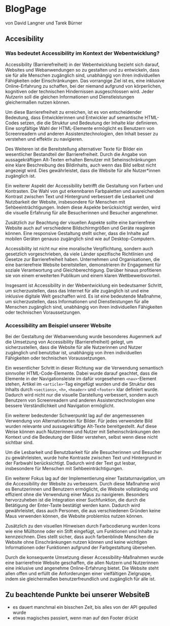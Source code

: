 # BlogPage
von David Langner und Tarek Bürner
## Accesibility
### Was bedeutet Accessibility im Kontext der Webentwicklung? 
Accessibility (Barrierefreiheit) in der Webentwicklung bezieht sich darauf, Websites und Webanwendungen so 
zu gestalten und zu entwickeln, dass sie für alle Menschen zugänglich sind, unabhängig von ihren individuellen 
Fähigkeiten oder Einschränkungen. Das vorrangige Ziel ist es, eine inklusive Online-Erfahrung zu schaffen, bei 
der niemand aufgrund von körperlichen, kognitiven oder technischen Hindernissen ausgeschlossen wird. Jede*r 
Nutzer*in soll die gleichen Informationen und Dienstleistungen gleichermaßen nutzen können. 
 
Um diese Barrierefreiheit zu erreichen, ist es von entscheidender Bedeutung, dass Entwicklerinnen und 
Entwickler auf semantische HTML-Codes setzen, die die Struktur und Bedeutung der Inhalte klar definieren. 
Eine sorgfältige Wahl der HTML-Elemente ermöglicht es Benutzern von Screenreadern und anderen 
Assistenztechnologien, den Inhalt besser zu verstehen und effektiv zu navigieren. 
 
Des Weiteren ist die Bereitstellung alternativer Texte für Bilder ein wesentlicher Bestandteil der 
Barrierefreiheit. Durch die Angabe von aussagekräftigen Alt-Texten erhalten Benutzer mit Seheinschränkungen 
eine klare Beschreibung des Bildinhalts, auch wenn das Bild selbst nicht angezeigt wird. Dies gewährleistet, 
dass die Website für alle Nutzer*innen zugänglich ist. 
 
Ein weiterer Aspekt der Accessibility betrifft die Gestaltung von Farben und Kontrasten. Die Wahl von gut 
erkennbaren Farbpaletten und ausreichendem Kontrast zwischen Text und Hintergrund verbessert die 
Lesbarkeit und Nutzbarkeit der Website, insbesondere für Menschen mit Sehbeeinträchtigungen. Indem diese 
Aspekte berücksichtigt werden, wird die visuelle Erfahrung für alle Besucherinnen und Besucher angenehmer. 
 
Zusätzlich zur Beachtung der visuellen Aspekte sollte eine barrierefreie Website auch auf verschiedene 
Bildschirmgrößen und Geräte reagieren können. Eine responsive Gestaltung stellt sicher, dass die Inhalte auf 
mobilen Geräten genauso zugänglich sind wie auf Desktop-Computern. 
 
Accessibility ist nicht nur eine moralische Verpflichtung, sondern auch gesetzlich vorgeschrieben, da viele 
Länder spezifische Richtlinien und Gesetze zur Barrierefreiheit haben. Unternehmen und Organisationen, die 
eine barrierefreie Website bereitstellen, demonstrieren ihr Engagement für soziale Verantwortung und 
Gleichberechtigung. Darüber hinaus profitieren sie von einem erweiterten Publikum und einem klaren 
Wettbewerbsvorteil. 
 
Insgesamt ist Accessibility in der Webentwicklung ein bedeutsamer Schritt, um sicherzustellen, dass das 
Internet für alle zugänglich ist und eine inklusive digitale Welt geschaffen wird. Es ist eine bedeutende 
Maßnahme, um sicherzustellen, dass Informationen und Dienstleistungen für alle Menschen zugänglich sind, 
unabhängig von ihren individuellen Fähigkeiten oder technischen Voraussetzungen.

### Accessibility am Beispiel unserer Website
Bei der Gestaltung der Webanwendung wurde besonderes Augenmerk auf die Umsetzung von Accessibility (Barrierefreiheit) gelegt, um sicherzustellen, dass die Website für alle Nutzerinnen und Nutzer zugänglich und benutzbar ist, unabhängig von ihren individuellen Fähigkeiten oder technischen Voraussetzungen.

Ein wesentlicher Schritt in dieser Richtung war die Verwendung semantisch sinnvoller HTML-Code-Elemente. Dabei wurde darauf geachtet, dass die Elemente in der Navigationsleiste im dafür vorgesehenen `<nav>`-Element stehen, Artikel im `<article>`-Tag eingefügt wurden und die Struktur des Inhalts durch `<sections>`, `<h>`, `<header>` und `<footer>` klar definiert wurde. Dadurch wird nicht nur die visuelle Darstellung verbessert, sondern auch Benutzern von Screenreadern und anderen Assistenztechnologien eine bessere Verständlichkeit und Navigation ermöglicht.

Ein weiterer bedeutender Schwerpunkt lag auf der angemessenen Verwendung von Alternativtexten für Bilder. Für jedes verwendete Bild wurden relevante und aussagekräftige Alt-Texte bereitgestellt. Auf diese Weise können auch Nutzerinnen und Nutzer mit Seheinschränkungen den Kontext und die Bedeutung der Bilder verstehen, selbst wenn diese nicht sichtbar sind.

Um die Lesbarkeit und Benutzbarkeit für alle Besucherinnen und Besucher zu gewährleisten, wurde hohe Kontraste zwischen Text und Hintergrund in der Farbwahl berücksichtigt. Dadurch wird der Text gut lesbar, insbesondere für Menschen mit Sehbeeinträchtigungen.

Ein weiterer Fokus lag auf der Implementierung einer Tastaturnavigation, um die Accessibility der Website zu verbessern. Durch diese Maßnahme wird es Benutzerinnen und Benutzern ermöglicht, die Website vollständig und effizient ohne die Verwendung einer Maus zu navigieren. Besonders hervorzuheben ist die Integration einer Suchfunktion, die durch die Betätigung der Enter-Taste bestätigt werden kann. Dadurch wird gewährleistet, dass auch Personen, die aus verschiedenen Gründen keine Maus verwenden können, die Website problemlos nutzen können.

Zusätzlich zu den visuellen Hinweisen durch Farbcodierung wurden Icons wie eine Mülltonne oder ein Stift eingefügt, um Funktionen und Inhalte zu kennzeichnen. Dies stellt sicher, dass auch farbenblinde Menschen die Website ohne Einschränkungen nutzen können und keine wichtigen Informationen oder Funktionen aufgrund der Farbgestaltung übersehen.

Durch die konsequente Umsetzung dieser Accessibility-Maßnahmen wurde eine barrierefreie Website geschaffen, die allen Nutzern und Nutzerinnen eine inklusive und angenehme Online-Erfahrung bietet. Die Website steht allen offen und erfüllt die Anforderungen einer vielfältigen Zielgruppe, indem sie gleichermaßen benutzerfreundlich und zugänglich für alle ist.
## Zu beachtende Punkte bei unserer WebsiteB
- es dauert manchmal ein bisschen Zeit, bis alles von der API gepulled wurde
- etwas magisches passiert, wenn man auf den Footer drückt